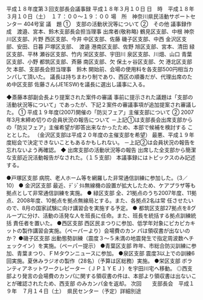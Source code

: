平成１８年度第３回支部長会議事録 平成１８年３月１０日
日　時　平成１８年３月１０日（土）　１７：００～１９：００
場　所　神奈川県民活動サポートセンター 404号室
議　題
①　支部の活動状況等について
②　その他
議事録作成　渡邉、宮本、鈴木支部長会担当理事
出席者(敬称略)
鶴見区支部、中根
神奈川区支部、片野
西区支部、今井
中区支部、佐藤
磯子区支部、中西
金沢区支部、安田、日暮
戸塚区支部、　渡邉
港南区支部、佐野
旭区支部、宮本、清田
緑区支部、平林
瀬谷区支部、竹内
栄区支部、宇田川
泉区支部、川畑、山口
青葉区支部、小野
都筑区支部、斉藤
南区支部、欠
保土ヶ谷区支部、欠
港北区支部　欠
本部、支部長会担当理事　鈴木
開始前、会場の使用料を各支部500円相当カンパして頂いた。
議長は持ちまわり制であり、西区の順番だが、代理出席のため中区支部 佐藤さん(JE1ESW)を議長に選出し議事に入る。

◆斎藤本部副会長より提案された案件の審議
事前に提示された議題は「支部の活動状況等について」であったが、下記２案件の審議事項が追加提案され審議した。
① 平成１９年度(2007)開催の「防災フェア」主催支部について
② 2007年3月末締め切りの会員状況の報告について
－上記①は支部長会出席支部からの「防災フェア」主催希望が即答出来なかったため、本部で候補を検討する
こととした。
（金沢区支部は平成２０年度の主催支部を希望）
最悪、平成１９年度総会で決定できないこともあるかもしれない。
－上記②は会員状況の報告を忘れないよう再確認。
◆ 出席支部の活動状況等の報告
出席した全支部から簡潔な支部近況活動報告がなされた。（１５支部）
本議事録にはトピックスのみ記述する。

●戸塚区支部 病院、老人ホーム等を網羅した非常通信訓練に参加した。（3／10）
● 金沢区支部 最近、ﾃﾞｼﾞﾀﾙ無線機の設置が拡大したため、ケアプラザ等も拠点として非常通信訓練を実施。
● 緑区支部 全、21拠点のうち2007年度、11拠点、2008年度、10拠点を拠点無線局とする。また、各拠点2名は常
任させたいので、8月の国家試験に向け講習会を実施する予定。
● 都筑区支部27拠点を8グループに分け、活動の活発な人を班長に任命。また、班長を統括する拠点訓練統括
責任者を置いた。
●西区支部 西区民まつりに参加、低学年対象にピカピカキットの製作講習会実施。（ペーパーより）会場費のカン
パは領収書が出ないのか？
●磯子区支部 出動態勢訓練（震度３～５未満の地震発生で指定周波数へチェックイン）を実施。（ペーパー提示）
●青葉区支部 昨年、市総合防災訓練に参加、青葉まつり、ＦＭタウンニュースに参加。
●泉区支部 震度3以上での訓練6回実施。夏休みラジオの製作（28名）（予算は区総務）実施。
●栄区支部 ボランティアネットワークレピーター（ＪＰ１ＹＥＪ）を宇田川宅へ移動。
◎西支部より発言の会場費のカンパに関する領収書の件は、本部より領収書は出ないことが確認されたため、西支部
のみカンパ金を返却。
次回　　支部長会　平成１９年　７月１４日（土）　県民センター（予定）詳細別途